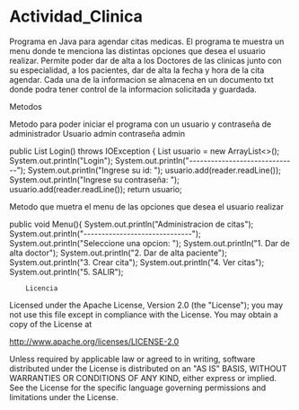 # Actividad_Clinica

Programa en Java para agendar citas medicas.
El programa te muestra un menu donde te menciona las distintas opciones que desea el usuario realizar.
Permite poder dar de alta a los Doctores de las clinicas junto con su especialidad, a los pacientes, dar de alta la fecha y hora de la cita agendar.
Cada una de la informacion se almacena en un documento txt donde podra tener control de la informacion solicitada y guardada.


Metodos

Metodo para poder iniciar el programa con un usuario y contraseña de administrador
Usuario admin
contraseña admin

public List<String> Login() throws IOException {
        List<String> usuario = new ArrayList<>();
        System.out.println("Login");
        System.out.println("------------------------------");
        System.out.println("Ingrese su id: ");
        usuario.add(reader.readLine());
        System.out.println("Ingrese su contraseña: ");
        usuario.add(reader.readLine());
        return usuario;
  
  Metodo que muetra el menu de las opciones que desea el usuario realizar
  
  public void Menu(){
        System.out.println("Administracion de citas");
        System.out.println("------------------------------");
        System.out.println("Seleccione una opcion: ");
        System.out.println("1. Dar de alta doctor");
        System.out.println("2. Dar de alta paciente");
        System.out.println("3. Crear cita");
        System.out.println("4. Ver citas");
        System.out.println("5. SALIR");
        
        Licencia

Licensed under the Apache License, Version 2.0 (the "License"); you may not use this file except in compliance with the License. You may obtain a copy of the License at

http://www.apache.org/licenses/LICENSE-2.0

Unless required by applicable law or agreed to in writing, software distributed under the License is distributed on an "AS IS" BASIS, WITHOUT WARRANTIES OR CONDITIONS OF ANY KIND, either express or implied. See the License for the specific language governing permissions and limitations under the License.
